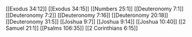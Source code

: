 [[Exodus 34:12]]
[[Exodus 34:15]]
[[Numbers 25:1]]
[[Deuteronomy 7:1]]
[[Deuteronomy 7:2]]
[[Deuteronomy 7:16]]
[[Deuteronomy 20:18]]
[[Deuteronomy 31:5]]
[[Joshua 9:7]]
[[Joshua 9:14]]
[[Joshua 10:40]]
[[2 Samuel 21:1]]
[[Psalms 106:35]]
[[2 Corinthians 6:15]]
